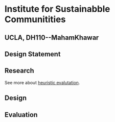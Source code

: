 # Institute for Sustainabble Communitities
##  UCLA, DH110--MahamKhawar
## Design Statement
## Research 
See more about [heuristic evalutation]().
## Design
## Evaluation

